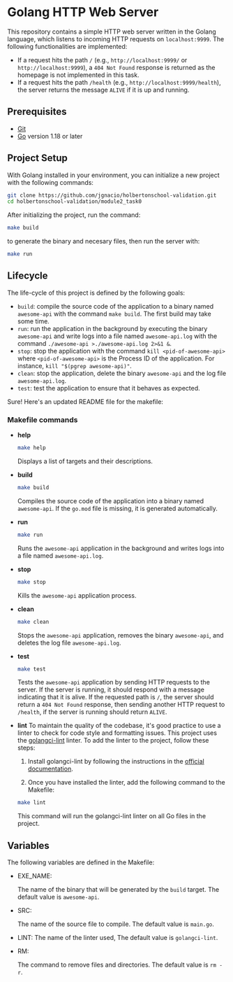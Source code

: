 
# Golang HTTP Web Server

This repository contains a simple HTTP web server written in the Golang language, which listens to incoming HTTP requests on `localhost:9999`. The following functionalities are implemented:

- If a request hits the path `/` (e.g., `http://localhost:9999/` or `http://localhost:9999`), a `404 Not Found` response is returned as the homepage is not implemented in this task.
- If a request hits the path `/health` (e.g., `http://localhost:9999/health`), the server returns the message `ALIVE` if it is up and running.

## Prerequisites

* [Git](http://https://git-scm.com/book/en/v2/Getting-Started-Installing-Git "Git")
* [Go](http://https://go.dev/dl/ "Go") version 1.18 or later

## Project Setup

With Golang installed in your environment, you can initialize a new project with the following commands:

```bash
git clone https://github.com/jgnacio/holbertonschool-validation.git
cd holbertonschool-validation/module2_task0
```

After initializing the project, run the command:
```bash
make build
``` 
to generate the binary and necesary files, then
run the server with:
```bash
make run
```


## Lifecycle

The life-cycle of this project is defined by the following goals:

- `build`: compile the source code of the application to a binary named `awesome-api` with the command `make build`. The first build may take some time.
- `run`: run the application in the background by executing the binary `awesome-api` and write logs into a file named `awesome-api.log` with the command `./awesome-api >./awesome-api.log 2>&1 &`.
- `stop`: stop the application with the command `kill <pid-of-awesome-api>` where `<pid-of-awesome-api>` is the Process ID of the application. For instance, `kill "$(pgrep awesome-api)"`.
- `clean`: stop the application, delete the binary `awesome-api` and the log file `awesome-api.log`.
- `test`: test the application to ensure that it behaves as expected.

Sure! Here's an updated README file for the makefile:


### Makefile commands
* **help**
	```bash
	make help
	```

	Displays a list of targets and their descriptions.

* **build**

	```bash
	make build
	```

	Compiles the source code of the application into a binary named `awesome-api`. If the `go.mod` file is missing, it is generated automatically. 

* **run**

	```bash
	make run
	```

	Runs the `awesome-api` application in the background and writes logs into a file named `awesome-api.log`.

* **stop**

	```bash
	make stop
	```

	Kills the `awesome-api` application process.

* **clean**

	```bash
	make clean
	```

	Stops the `awesome-api` application, removes the binary `awesome-api`, and deletes the log file `awesome-api.log`.

* **test**

	```bash
	make test
	```

	Tests the `awesome-api` application by sending HTTP requests to the server. If the server is running, it should respond with a message indicating that it is alive. If the requested path is `/`, the server should return a `404 Not Found` response, then sending another HTTP request to `/health`, if the server is running should return `ALIVE`.

* **lint**
	To maintain the quality of the codebase, it's good practice to use a linter to check for code style and formatting issues. This project uses the [golangci-lint](https://golangci-lint.run/) linter. To add the linter to the project, follow these steps:

	1. Install golangci-lint by following the instructions in the [official documentation](https://golangci-lint.run/usage/install/#local-installation). 

	2. Once you have installed the linter, add the following command to the Makefile:

	```bash
	make lint
	```
	
	This command will run the golangci-lint linter on all Go files in the project.


## Variables

The following variables are defined in the Makefile:

* EXE_NAME:

	The name of the binary that will be generated by the `build` target. The default value is `awesome-api`.

* SRC:

	The name of the source file to compile. The default value is `main.go`.
* LINT:
	 The name of the linter used, The default value is `golangci-lint`.

* RM:

	The command to remove files and directories. The default value is `rm -r`.